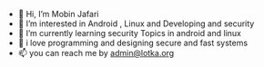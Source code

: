 - 👋 Hi, I’m Mobin Jafari
- 👀 I’m interested in Android , Linux and Developing and security
- 🌱 I’m currently learning security Topics in android and linux
- 💞️ i love programming and designing secure and fast systems
- 📫 you can reach me by admin@lotka.org

<!---
mobinjafari/mobinjafari is a ✨ special ✨ repository because its `README.md` (this file) appears on your GitHub profile.
You can click the Preview link to take a look at your changes.
--->
